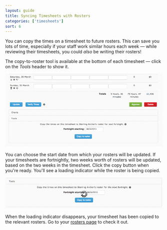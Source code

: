 ```yaml
---
layout: guide
title: Syncing Timesheets with Rosters
categories: ['timesheets']
sort: 6
---
```


You can copy the times on a timesheet to future rosters. This can save you lots of time, especially if your staff work similar hours each week &mdash; while reviewing their timesheets, you could *also* be writing their rosters!

The copy-to-roster tool is available at the bottom of each timesheet &mdash; click on the *Tools* header to show it.

![The copy-timesheet-to-roster tool](/img/timesheets/copy_to_roster.png)

You can choose the start date from which your rosters will be updated. If your timesheets are fortnightly, two weeks worth of rosters will be updated, based on the two weeks in the timesheet. Click the copy button when you're ready. You'll see a loading indicator while the roster is being copied.

![Timesheet copying to roster](/img/timesheets/copying_to_roster.png)

When the loading indicator disappears, your timesheet has been copied to the relevant rosters. Go to your [rosters page](../../rosters/intro/) to check it out.